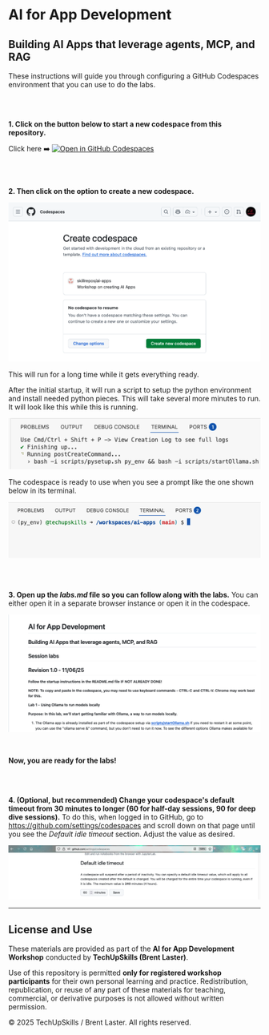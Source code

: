 # AI for App Development

## Building AI Apps that leverage agents, MCP, and RAG ##

These instructions will guide you through configuring a GitHub Codespaces environment that you can use to do the labs. 

<br><br>

**1. Click on the button below to start a new codespace from this repository.**

Click here ➡️  [![Open in GitHub Codespaces](https://github.com/codespaces/badge.svg)](https://codespaces.new/skillrepos/ai-apps?quickstart=1)

<br><br>

**2. Then click on the option to create a new codespace.**

![Creating new codespace from button](./images/aiapp1.png?raw=true "Creating new codespace from button")

This will run for a long time while it gets everything ready.

After the initial startup, it will run a script to setup the python environment and install needed python pieces. This will take several more minutes to run. It will look like this while this is running.

![Final prep](./images/aiapp2.png?raw=true "Final prep")

The codespace is ready to use when you see a prompt like the one shown below in its terminal.

![Ready to use](./images/aiapp3.png?raw=true "Ready to use")

<br><br>

**3. Open up the *labs.md* file so you can follow along with the labs.**
You can either open it in a separate browser instance or open it in the codespace. 

![Opening labs](./images/aiapp4.png?raw=true "Opening labs")

<br>

**Now, you are ready for the labs!**

<br><br>

**4. (Optional, but recommended) Change your codespace's default timeout from 30 minutes to longer (60 for half-day sessions, 90 for deep dive sessions).**
To do this, when logged in to GitHub, go to https://github.com/settings/codespaces and scroll down on that page until you see the *Default idle timeout* section. Adjust the value as desired.

![Changing codespace idle timeout value](./images/31ai5.png?raw=true "Changing codespace idle timeout value")

---

## License and Use

These materials are provided as part of the **AI for App Development Workshop** conducted by **TechUpSkills (Brent Laster)**.

Use of this repository is permitted **only for registered workshop participants** for their own personal learning and
practice. Redistribution, republication, or reuse of any part of these materials for teaching, commercial, or derivative
purposes is not allowed without written permission.

© 2025 TechUpSkills / Brent Laster. All rights reserved.
